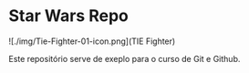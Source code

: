 # Star Wars Repo

![./img/Tie-Fighter-01-icon.png](TIE Fighter)

Este repositório serve de exeplo para o curso de Git e Github.